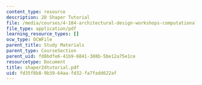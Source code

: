 ```yaml
---
content_type: resource
description: 2D Shaper Tutorial
file: /media/courses/4-184-architectural-design-workshops-computational-design-for-housing-spring-2002/fd35f8b89b3964aafd32fa7fadd622af_shaper2dtutorial.pdf
file_type: application/pdf
learning_resource_types: []
ocw_type: OCWFile
parent_title: Study Materials
parent_type: CourseSection
parent_uid: fd8bdfe6-41b9-6841-388b-5be12a75e1ce
resourcetype: Document
title: shaper2dtutorial.pdf
uid: fd35f8b8-9b39-64aa-fd32-fa7fadd622af
---
```


